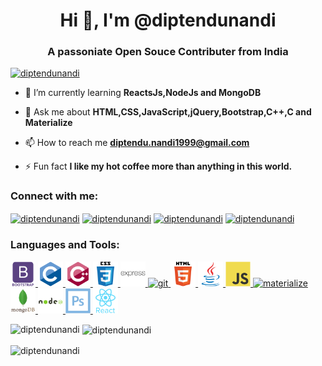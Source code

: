 <h1 align="center">Hi 👋, I'm @diptendunandi</h1>
<h3 align="center">A passoniate Open Souce Contributer from India</h3>



<p align="left"> <a href="https://github.com/ryo-ma/github-profile-trophy"><img src="https://github-profile-trophy.vercel.app/?username=diptendunandi" alt="diptendunandi" /></a> </p>

- 🌱 I’m currently learning **ReactsJs,NodeJs and MongoDB**

- 💬 Ask me about **HTML,CSS,JavaScript,jQuery,Bootstrap,C++,C and Materialize**

- 📫 How to reach me **diptendu.nandi1999@gmail.com**

- ⚡ Fun fact **I like my hot coffee more than anything in this world.**

<h3 align="left">Connect with me:</h3>
<p align="left">
<a href="https://twitter.com/diptendunandi" target="blank"><img align="center" src="https://cdn.jsdelivr.net/npm/simple-icons@3.0.1/icons/twitter.svg" alt="diptendunandi" height="30" width="40" /></a>
<a href="https://linkedin.com/in/diptendunandi" target="blank"><img align="center" src="https://cdn.jsdelivr.net/npm/simple-icons@3.0.1/icons/linkedin.svg" alt="diptendunandi" height="30" width="40" /></a>
<a href="https://instagram.com/diptendunandi" target="blank"><img align="center" src="https://cdn.jsdelivr.net/npm/simple-icons@3.0.1/icons/instagram.svg" alt="diptendunandi" height="30" width="40" /></a>
<a href="https://www.leetcode.com/diptendunandi" target="blank"><img align="center" src="https://cdn.jsdelivr.net/npm/simple-icons@3.0.1/icons/leetcode.svg" alt="diptendunandi" height="30" width="40" /></a>
</p>

<h3 align="left">Languages and Tools:</h3>
<p align="left"> <a href="https://getbootstrap.com" target="_blank"> <img src="https://raw.githubusercontent.com/devicons/devicon/master/icons/bootstrap/bootstrap-plain-wordmark.svg" alt="bootstrap" width="40" height="40"/> </a> <a href="https://www.cprogramming.com/" target="_blank"> <img src="https://raw.githubusercontent.com/devicons/devicon/master/icons/c/c-original.svg" alt="c" width="40" height="40"/> </a> <a href="https://www.w3schools.com/cpp/" target="_blank"> <img src="https://raw.githubusercontent.com/devicons/devicon/master/icons/cplusplus/cplusplus-original.svg" alt="cplusplus" width="40" height="40"/> </a> <a href="https://www.w3schools.com/css/" target="_blank"> <img src="https://raw.githubusercontent.com/devicons/devicon/master/icons/css3/css3-original-wordmark.svg" alt="css3" width="40" height="40"/> </a> <a href="https://expressjs.com" target="_blank"> <img src="https://raw.githubusercontent.com/devicons/devicon/master/icons/express/express-original-wordmark.svg" alt="express" width="40" height="40"/> </a> <a href="https://git-scm.com/" target="_blank"> <img src="https://www.vectorlogo.zone/logos/git-scm/git-scm-icon.svg" alt="git" width="40" height="40"/> </a> <a href="https://www.w3.org/html/" target="_blank"> <img src="https://raw.githubusercontent.com/devicons/devicon/master/icons/html5/html5-original-wordmark.svg" alt="html5" width="40" height="40"/> </a> <a href="https://www.java.com" target="_blank"> <img src="https://raw.githubusercontent.com/devicons/devicon/master/icons/java/java-original.svg" alt="java" width="40" height="40"/> </a> <a href="https://developer.mozilla.org/en-US/docs/Web/JavaScript" target="_blank"> <img src="https://raw.githubusercontent.com/devicons/devicon/master/icons/javascript/javascript-original.svg" alt="javascript" width="40" height="40"/> </a> <a href="https://materializecss.com/" target="_blank"> <img src="https://raw.githubusercontent.com/prplx/svg-logos/5585531d45d294869c4eaab4d7cf2e9c167710a9/svg/materialize.svg" alt="materialize" width="40" height="40"/> </a> <a href="https://www.mongodb.com/" target="_blank"> <img src="https://raw.githubusercontent.com/devicons/devicon/master/icons/mongodb/mongodb-original-wordmark.svg" alt="mongodb" width="40" height="40"/> </a> <a href="https://nodejs.org" target="_blank"> <img src="https://raw.githubusercontent.com/devicons/devicon/master/icons/nodejs/nodejs-original-wordmark.svg" alt="nodejs" width="40" height="40"/> </a> <a href="https://www.photoshop.com/en" target="_blank"> <img src="https://raw.githubusercontent.com/devicons/devicon/master/icons/photoshop/photoshop-line.svg" alt="photoshop" width="40" height="40"/> </a> <a href="https://reactjs.org/" target="_blank"> <img src="https://raw.githubusercontent.com/devicons/devicon/master/icons/react/react-original-wordmark.svg" alt="react" width="40" height="40"/> </a> </p>

<p><img align="left" src="https://github-readme-stats.vercel.app/api/top-langs?username=diptendunandi&show_icons=true&locale=en&layout=compact" alt="diptendunandi" /></p>

<p>&nbsp;<img align="center" src="https://github-readme-stats.vercel.app/api?username=diptendunandi&show_icons=true&locale=en" alt="diptendunandi" /></p>

<p><img align="center" src="https://github-readme-streak-stats.herokuapp.com/?user=diptendunandi&" alt="diptendunandi" /></p>





<!---
diptendunandi/diptendunandi is a ✨ special ✨ repository because its `README.md` (this file) appears on your GitHub profile.
You can click the Preview link to take a look at your changes.
--->
